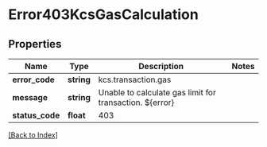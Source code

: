 # Error403KcsGasCalculation

## Properties

Name | Type | Description | Notes
------------ | ------------- | ------------- | -------------
**error_code** | **string** | kcs.transaction.gas |
**message** | **string** | Unable to calculate gas limit for transaction. ${error} |
**status_code** | **float** | 403 |

[[Back to Index]](../index.md)
